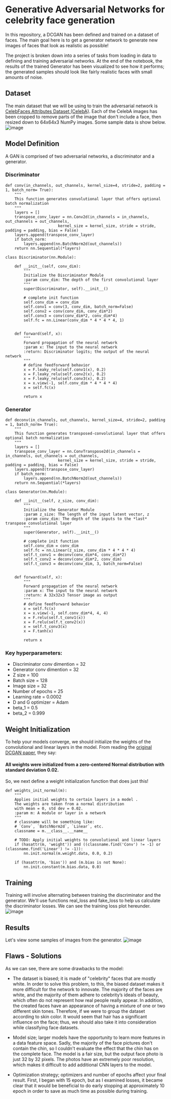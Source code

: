 # Generative Adversarial Networks for celebrity face generation

In this repository, a DCGAN has been defined and trained on a dataset of faces. The main goal here is to get a generator network to generate new images of faces that look as realistic as possible!

The project is broken down into a series of tasks from loading in data to defining and training adversarial networks. At the end of the notebook, the results of the trained Generator has been visualized to see how it performs; the generated samples should look like fairly realistic faces with small amounts of noise.

## Dataset

The main dataset that we will be using to train the adversarial network is [CelebFaces Attributes Dataset (CelebA)](http://mmlab.ie.cuhk.edu.hk/projects/CelebA.html). Each of the CelebA images has been cropped to remove parts of the image that don't include a face, then resized down to 64x64x3 NumPy images. Some sample data is show below. ![image](https://user-images.githubusercontent.com/45627032/180857790-ff020131-7bc0-4ef0-b9c1-da0659554a6b.png)

## Model Definition

A GAN is comprised of two adversarial networks, a discriminator and a generator.

### Discriminator

```
def conv(in_channels, out_channels, kernel_size=4, stride=2, padding = 1, batch_norm= True):
    """
    This function generates convolutional layer that offers optional batch normalization
    """
    layers = []
    transpose_conv_layer = nn.Conv2d(in_channels = in_channels, out_channels = out_channels,
                       kernel_size = kernel_size, stride = stride, padding = padding, bias = False)
    layers.append(transpose_conv_layer)
    if batch_norm:
        layers.append(nn.BatchNorm2d(out_channels))
    return nn.Sequential(*layers)

class Discriminator(nn.Module):

    def __init__(self, conv_dim):
        """
        Initialize the Discriminator Module
        :param conv_dim: The depth of the first convolutional layer
        """
        super(Discriminator, self).__init__()
        
        # complete init function
        self.conv_dim = conv_dim
        self.conv1 = conv(3, conv_dim, batch_norm=False)
        self.conv2 = conv(conv_dim, conv_dim*2)
        self.conv3 = conv(conv_dim*2, conv_dim*4)
        self.fc = nn.Linear(conv_dim * 4 * 4 * 4, 1)
        

    def forward(self, x):
        """
        Forward propagation of the neural network
        :param x: The input to the neural network     
        :return: Discriminator logits; the output of the neural network
        """
        # define feedforward behavior
        x = F.leaky_relu(self.conv1(x), 0.2)
        x = F.leaky_relu(self.conv2(x), 0.2)
        x = F.leaky_relu(self.conv3(x), 0.2)
        x = x.view(-1, self.conv_dim * 4 * 4 * 4)
        x = self.fc(x)
        
        return x
```

### Generator
```
def deconv(in_channels, out_channels, kernel_size=4, stride=2, padding = 1, batch_norm= True):
    """
    This function generates transposed-convolutional layer that offers optional batch normalization
    """
    layers = []
    transpose_conv_layer = nn.ConvTranspose2d(in_channels = in_channels, out_channels = out_channels,
                       kernel_size = kernel_size, stride = stride, padding = padding, bias = False)
    layers.append(transpose_conv_layer)
    if batch_norm:
        layers.append(nn.BatchNorm2d(out_channels))
    return nn.Sequential(*layers)

class Generator(nn.Module):
    
    def __init__(self, z_size, conv_dim):
        """
        Initialize the Generator Module
        :param z_size: The length of the input latent vector, z
        :param conv_dim: The depth of the inputs to the *last* transpose convolutional layer
        """
        super(Generator, self).__init__()

        # complete init function
        self.conv_dim = conv_dim
        self.fc = nn.Linear(z_size, conv_dim * 4 * 4 * 4)
        self.t_conv1 = deconv(conv_dim*4, conv_dim*2)
        self.t_conv2 = deconv(conv_dim*2, conv_dim)
        self.t_conv3 = deconv(conv_dim, 3, batch_norm=False)
        

    def forward(self, x):
        """
        Forward propagation of the neural network
        :param x: The input to the neural network     
        :return: A 32x32x3 Tensor image as output
        """
        # define feedforward behavior
        x = self.fc(x)
        x = x.view(-1, self.conv_dim*4, 4, 4)
        x = F.relu(self.t_conv1(x))
        x = F.relu(self.t_conv2(x))
        x = self.t_conv3(x)
        x = F.tanh(x)
        
        return x
```

### Key hyperparameters:

* Discriminator conv dimention = 32
* Generator conv dimention = 32
* Z size = 100
* Batch size = 128
* Image size = 32
* Number of epochs = 25
* Learning rate = 0.0002
* D and G optimizer = Adam
* beta_1 = 0.5
* beta_2 = 0.999


## Weight Initialization

To help your models converge, we should initialize the weights of the convolutional and linear layers in the model. From reading the [original DCGAN paper](https://arxiv.org/pdf/1511.06434.pdf), they say:

#### All weights were initialized from a zero-centered Normal distribution with standard deviation 0.02.

So, we next define a weight initialization function that does just this!

```
def weights_init_normal(m):
    """
    Applies initial weights to certain layers in a model .
    The weights are taken from a normal distribution 
    with mean = 0, std dev = 0.02.
    :param m: A module or layer in a network    
    """
    # classname will be something like:
    # `Conv`, `BatchNorm2d`, `Linear`, etc.
    classname = m.__class__.__name__
    
    # TODO: Apply initial weights to convolutional and linear layers
    if (hasattr(m, 'weight')) and ((classname.find('Conv') != -1) or (classname.find('Linear') != -1)):
        nn.init.normal(m.weight.data, 0.0, 0.2)
        
    if (hasattr(m, 'bias')) and (m.bias is not None):
        nn.init.constant(m.bias.data, 0.0)
```

## Training

Training will involve alternating between training the discriminator and the generator. We'll use functions real_loss and fake_loss to help us calculate the discriminator losses. We can see the training loss plot hereunder. ![image](https://user-images.githubusercontent.com/45627032/180866700-885f41cb-e383-4071-910b-be5ca6ad14ed.png)

## Results

Let's view some samples of images from the generator. ![image](https://user-images.githubusercontent.com/45627032/180866929-f5b907f7-7b89-4f18-9b9a-ce7ab30bf5f3.png)

## Flaws - Solutions

As we can see, there are some drawbacks to the model:

- The dataset is biased; it is made of "celebrity" faces that are mostly white. In order to solve this problem, to this, the biased dataset makes it more difficult for the network to innovate. The majority of the faces are white, and the majority of them adhere to celebrity’s ideals of beauty, which often do not represent how real people really appear. In addition, the created faces have an appearance of having a mixture of one or two different skin tones. Therefore, if we were to group the dataset according to skin color. It would seem that hair has a significant influence on the face; thus, we should also take it into consideration while classifying face datasets.

- Model size; larger models have the opportunity to learn more features in a data feature space. Sadly, the majority of the face pictures don't contain the chin, so I couldn't evaluate the effect that the chin has on the complete face. The model is a fair size, but the output face photo is just 32 by 32 pixels. The photos have an extremely poor resolution, which makes it difficult to add additional CNN layers to the model.

- Optimization strategy; optimizers and number of epochs affect your final result. First, I began with 15 epoch, but as I examined losses, it became clear that it would be beneficial to do early stopping at approximately 10 epoch in order to save as much time as possible during training.
